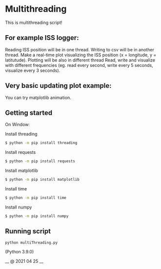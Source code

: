 # Multithreading
This is multithreading script!

## For example ISS logger:
Reading ISS position will be in one thread. Writing to csv will be in another thread.
Make a real-time plot visualizing the ISS position (x = longitude, y = latitutude). Plotting will be also in different thread
Read, write and visualize with different frequencies (eg. read every second, write every 5 seconds, visualize every 3 seconds).

## Very basic updating plot example:
You can try matplotlib animation.
 
## Getting started
On Window:

Install threading

```bash
$ python -m pip install threading
``` 
Install requests

```bash
$ python -m pip install requests
``` 
Install matplotlib

```bash
$ python -m pip install matplotlib
``` 
Install time

```bash
$ python -m pip install time
``` 
Install numpy

```bash
$ python -m pip install numpy
``` 
## Running script

```bash
python multiThreading.py
``` 
(Python 3.9.0)

__ @ 2021 04 25 __

